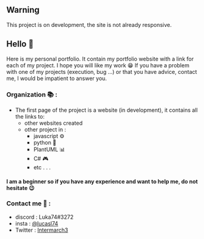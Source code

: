 ## Warning
This project is on development, the site is not already responsive.

## Hello 👋
Here is my personal portfolio. It contain my portfolio website with a link for each of my project. I hope you will like my work 😁 If you have a problem with one of my projects (execution, bug ...) or that you have advice, contact me, I would be impatient to answer you.

### Organization 📚 :
* The first page of the project is a website (in development), it contains all the links to:
  * other websites created
  * other project in :
    * javascript ⚙
    * python 🐍
    * PlantUML 📊
    * C# 🎮
    * etc . . .

#### I am a beginner so if you have any experience and want to help me, do not hesitate 😉
### Contact me 📧 : 
* discord : Luka74#3272
* insta : [@lucasl74](https://www.instagram.com/lucasl74/)
* Twitter : [Intermarch3](https://twitter.com/intermarch3)
